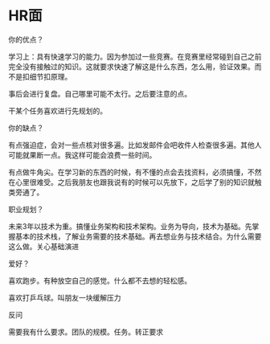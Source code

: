 # HR面

你的优点？

学习上：具有快速学习的能力。因为参加过一些竞赛。在竞赛里经常碰到自己之前完全没有接触过的知识。这就要求快速了解这是什么东西，怎么用，验证效果。而不是扣细节扣原理。

事后会进行复盘。自己哪里可能不太行。之后要注意的点。

干某个任务喜欢进行先规划的。

你的缺点？

有点强迫症，会对一些点核对很多遍。比如发邮件会吧收件人检查很多遍。其他人可能就果断一点。我这样可能会浪费一些时间。

有点做牛角尖。在学习新的东西的时候，有不懂的点会去找资料，必须搞懂，不然在心里很难受。之后我朋友也跟我说有的时候可以先放下，之后学了别的知识就触类旁通了。

职业规划？

未来3年以技术为重。搞懂业务架构和技术架构。业务为导向，技术为基础。先掌握基本的技术栈，了解业务需要的技术基础。再去想业务与技术结合。为什么需要这么做。关心基础演进

爱好？

喜欢跑步。有种放空自己的感觉。什么都不去想的轻松感。

喜欢打乒乓球。叫朋友一块缓解压力

反问

需要我有什么要求。团队的规模。任务。转正要求